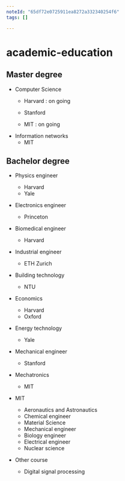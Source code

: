 ```yaml
---
noteId: "65df72e0725911ea8272a332340254f6"
tags: []

---
```


# academic-education

## Master degree 
+ Computer Science 
  + Harvard : on going 

  + Stanford
  + MIT : on going
+ Information networks 
  + MIT 



## Bachelor degree 
+ Physics engineer
  + Harvard 
  + Yale
+ Electronics engineer 
  + Princeton
+ Biomedical engineer 
  + Harvard
+ Industrial engineer
  + ETH Zurich
+ Building technology 
  + NTU 
+ Economics
  + Harvard
  + Oxford
+ Energy technology 
  + Yale
+ Mechanical engineer 
  + Stanford 
+ Mechatronics
  + MIT 

+ MIT 
    + Aeronautics and Astronautics 
    + Chemical engineer 
    + Material Science 
    + Mechanical engineer 
    + Biology engineer 
    + Electrical engineer 
    + Nuclear science 



+ Other course 
    + Digital signal processing 



    